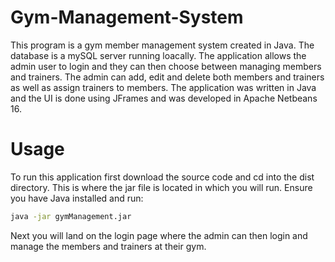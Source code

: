 # Gym-Management-System
This program is a gym member management system created in Java. The database is a mySQL server running loacally. The application allows the admin user to
login and they can then choose between managing members and trainers. The admin can add, edit and delete both members and trainers as well as assign 
trainers to members. The application was written in Java and the UI is done using JFrames and was developed in Apache Netbeans 16.

# Usage
To run this application first download the source code and cd into the dist directory. This is where the jar file is located in which you will run. 
Ensure you have Java installed and run:
```sh
java -jar gymManagement.jar
```
Next you will land on the login page where the admin can then login and manage the members and trainers at their gym.

